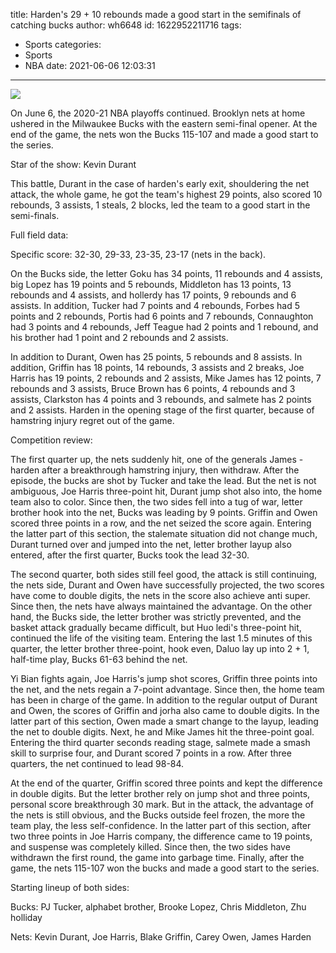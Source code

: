 title: Harden's 29 + 10 rebounds made a good start in the semifinals of catching bucks
author: wh6648
id: 1622952211716
tags: 
- Sports
categories: 
- Sports
- NBA
date: 2021-06-06 12:03:31
---
![](https://p9.itc.cn/q_70/images01/20210606/a8d18f2caae14d2a8b2548023c14170b.jpeg)


On June 6, the 2020-21 NBA playoffs continued. Brooklyn nets at home ushered in the Milwaukee Bucks with the eastern semi-final opener. At the end of the game, the nets won the Bucks 115-107 and made a good start to the series.

Star of the show: Kevin Durant

This battle, Durant in the case of harden's early exit, shouldering the net attack, the whole game, he got the team's highest 29 points, also scored 10 rebounds, 3 assists, 1 steals, 2 blocks, led the team to a good start in the semi-finals.

Full field data:

Specific score: 32-30, 29-33, 23-35, 23-17 (nets in the back).

On the Bucks side, the letter Goku has 34 points, 11 rebounds and 4 assists, big Lopez has 19 points and 5 rebounds, Middleton has 13 points, 13 rebounds and 4 assists, and hollerdy has 17 points, 9 rebounds and 6 assists. In addition, Tucker had 7 points and 4 rebounds, Forbes had 5 points and 2 rebounds, Portis had 6 points and 7 rebounds, Connaughton had 3 points and 4 rebounds, Jeff Teague had 2 points and 1 rebound, and his brother had 1 point and 2 rebounds and 2 assists.

In addition to Durant, Owen has 25 points, 5 rebounds and 8 assists. In addition, Griffin has 18 points, 14 rebounds, 3 assists and 2 breaks, Joe Harris has 19 points, 2 rebounds and 2 assists, Mike James has 12 points, 7 rebounds and 3 assists, Bruce Brown has 6 points, 4 rebounds and 3 assists, Clarkston has 4 points and 3 rebounds, and salmete has 2 points and 2 assists. Harden in the opening stage of the first quarter, because of hamstring injury regret out of the game.

Competition review:

The first quarter up, the nets suddenly hit, one of the generals James - harden after a breakthrough hamstring injury, then withdraw. After the episode, the bucks are shot by Tucker and take the lead. But the net is not ambiguous, Joe Harris three-point hit, Durant jump shot also into, the home team also to color. Since then, the two sides fell into a tug of war, letter brother hook into the net, Bucks was leading by 9 points. Griffin and Owen scored three points in a row, and the net seized the score again. Entering the latter part of this section, the stalemate situation did not change much, Durant turned over and jumped into the net, letter brother layup also entered, after the first quarter, Bucks took the lead 32-30.

The second quarter, both sides still feel good, the attack is still continuing, the nets side, Durant and Owen have successfully projected, the two scores have come to double digits, the nets in the score also achieve anti super. Since then, the nets have always maintained the advantage. On the other hand, the Bucks side, the letter brother was strictly prevented, and the basket attack gradually became difficult, but Huo ledi's three-point hit, continued the life of the visiting team. Entering the last 1.5 minutes of this quarter, the letter brother three-point, hook even, Daluo lay up into 2 + 1, half-time play, Bucks 61-63 behind the net.

Yi Bian fights again, Joe Harris's jump shot scores, Griffin three points into the net, and the nets regain a 7-point advantage. Since then, the home team has been in charge of the game. In addition to the regular output of Durant and Owen, the scores of Griffin and jorha also came to double digits. In the latter part of this section, Owen made a smart change to the layup, leading the net to double digits. Next, he and Mike James hit the three-point goal. Entering the third quarter seconds reading stage, salmete made a smash skill to surprise four, and Durant scored 7 points in a row. After three quarters, the net continued to lead 98-84.

At the end of the quarter, Griffin scored three points and kept the difference in double digits. But the letter brother rely on jump shot and three points, personal score breakthrough 30 mark. But in the attack, the advantage of the nets is still obvious, and the Bucks outside feel frozen, the more the team play, the less self-confidence. In the latter part of this section, after two three points in Joe Harris company, the difference came to 19 points, and suspense was completely killed. Since then, the two sides have withdrawn the first round, the game into garbage time. Finally, after the game, the nets 115-107 won the bucks and made a good start to the series.

Starting lineup of both sides:

Bucks: PJ Tucker, alphabet brother, Brooke Lopez, Chris Middleton, Zhu holliday

Nets: Kevin Durant, Joe Harris, Blake Griffin, Carey Owen, James Harden

